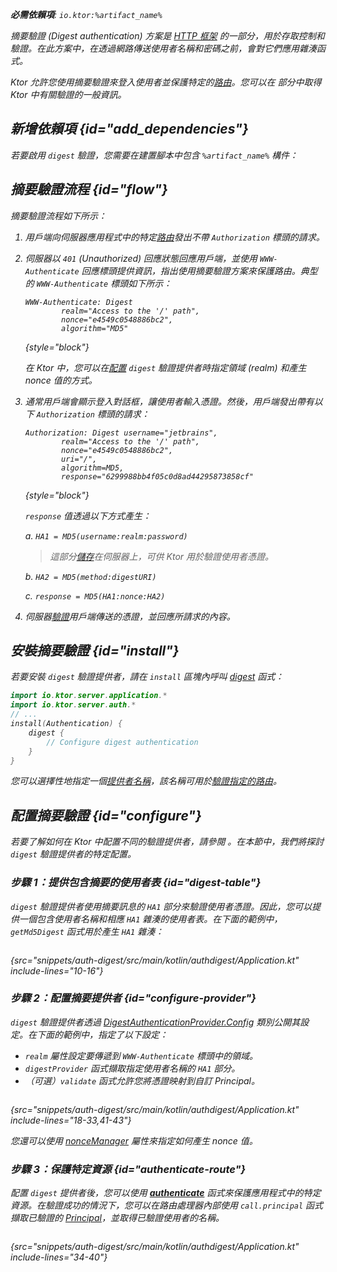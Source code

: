 [//]: # (title: Ktor 伺服器中的摘要驗證)

<show-structure for="chapter" depth="2"/>

<var name="artifact_name" value="ktor-server-auth"/>

<tldr>
<p>
<b>必需依賴項</b>: <code>io.ktor:%artifact_name%</code>
</p>
<var name="example_name" value="auth-digest"/>
<include from="lib.topic" element-id="download_example"/>
<include from="lib.topic" element-id="native_server_not_supported"/>
</tldr>

摘要驗證 (Digest authentication) 方案是 [HTTP 框架](https://developer.mozilla.org/en-US/docs/Web/HTTP/Authentication) 的一部分，用於存取控制和驗證。在此方案中，在透過網路傳送使用者名稱和密碼之前，會對它們應用雜湊函式。

Ktor 允許您使用摘要驗證來登入使用者並保護特定的[路由](server-routing.md)。您可以在 [](server-auth.md) 部分中取得 Ktor 中有關驗證的一般資訊。

## 新增依賴項 {id="add_dependencies"}
若要啟用 `digest` 驗證，您需要在建置腳本中包含 `%artifact_name%` 構件：

<include from="lib.topic" element-id="add_ktor_artifact"/>

## 摘要驗證流程 {id="flow"}

摘要驗證流程如下所示：

1.  用戶端向伺服器應用程式中的特定[路由](server-routing.md)發出不帶 `Authorization` 標頭的請求。
2.  伺服器以 `401` (Unauthorized) 回應狀態回應用戶端，並使用 `WWW-Authenticate` 回應標頭提供資訊，指出使用摘要驗證方案來保護路由。典型的 `WWW-Authenticate` 標頭如下所示：

    ```
    WWW-Authenticate: Digest
            realm="Access to the '/' path",
            nonce="e4549c0548886bc2",
            algorithm="MD5"
    ```
    {style="block"}

    在 Ktor 中，您可以在[配置](#configure-provider) `digest` 驗證提供者時指定領域 (realm) 和產生 nonce 值的方式。

3.  通常用戶端會顯示登入對話框，讓使用者輸入憑證。然後，用戶端發出帶有以下 `Authorization` 標頭的請求：

    ```
    Authorization: Digest username="jetbrains",
            realm="Access to the '/' path",
            nonce="e4549c0548886bc2",
            uri="/",
            algorithm=MD5,
            response="6299988bb4f05c0d8ad44295873858cf"
    ```
    {style="block"}

    `response` 值透過以下方式產生：
    
    a. `HA1 = MD5(username:realm:password)`
    > 這部分[儲存](#digest-table)在伺服器上，可供 Ktor 用於驗證使用者憑證。
    
    b. `HA2 = MD5(method:digestURI)`
    
    c. `response = MD5(HA1:nonce:HA2)`

4.  伺服器[驗證](#configure-provider)用戶端傳送的憑證，並回應所請求的內容。

## 安裝摘要驗證 {id="install"}
若要安裝 `digest` 驗證提供者，請在 `install` 區塊內呼叫 [digest](https://api.ktor.io/ktor-server/ktor-server-plugins/ktor-server-auth/io.ktor.server.auth/digest.html) 函式：

```kotlin
import io.ktor.server.application.*
import io.ktor.server.auth.*
// ...
install(Authentication) {
    digest {
        // Configure digest authentication
    }
}
```
您可以選擇性地指定一個[提供者名稱](server-auth.md#provider-name)，該名稱可用於[驗證指定的路由](#authenticate-route)。

## 配置摘要驗證 {id="configure"}

若要了解如何在 Ktor 中配置不同的驗證提供者，請參閱 [](server-auth.md#configure)。在本節中，我們將探討 `digest` 驗證提供者的特定配置。

### 步驟 1：提供包含摘要的使用者表 {id="digest-table"}

`digest` 驗證提供者使用摘要訊息的 `HA1` 部分來驗證使用者憑證。因此，您可以提供一個包含使用者名稱和相應 `HA1` 雜湊的使用者表。在下面的範例中，`getMd5Digest` 函式用於產生 `HA1` 雜湊：

```kotlin
```
{src="snippets/auth-digest/src/main/kotlin/authdigest/Application.kt" include-lines="10-16"}

### 步驟 2：配置摘要提供者 {id="configure-provider"}

`digest` 驗證提供者透過 [DigestAuthenticationProvider.Config](https://api.ktor.io/ktor-server/ktor-server-plugins/ktor-server-auth/io.ktor.server.auth/-digest-authentication-provider/-config/index.html) 類別公開其設定。在下面的範例中，指定了以下設定：
*   `realm` 屬性設定要傳遞到 `WWW-Authenticate` 標頭中的領域。
*   `digestProvider` 函式擷取指定使用者名稱的 `HA1` 部分。
*   （可選）`validate` 函式允許您將憑證映射到自訂 Principal。

```kotlin
```
{src="snippets/auth-digest/src/main/kotlin/authdigest/Application.kt" include-lines="18-33,41-43"}

您還可以使用 [nonceManager](https://api.ktor.io/ktor-server/ktor-server-plugins/ktor-server-auth/io.ktor.server.auth/-digest-authentication-provider/-config/nonce-manager.html) 屬性來指定如何產生 nonce 值。

### 步驟 3：保護特定資源 {id="authenticate-route"}

配置 `digest` 提供者後，您可以使用 **[authenticate](server-auth.md#authenticate-route)** 函式來保護應用程式中的特定資源。在驗證成功的情況下，您可以在路由處理器內部使用 `call.principal` 函式擷取已驗證的 [Principal](https://api.ktor.io/ktor-server/ktor-server-plugins/ktor-server-auth/io.ktor.server.auth/-principal/index.html)，並取得已驗證使用者的名稱。

```kotlin
```
{src="snippets/auth-digest/src/main/kotlin/authdigest/Application.kt" include-lines="34-40"}